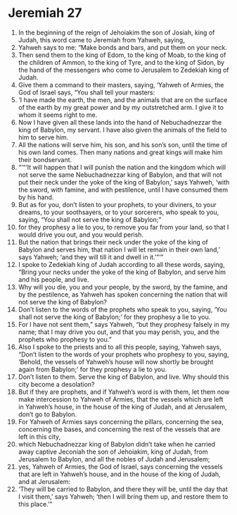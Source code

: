 ﻿
# Jeremiah 27
1. In the beginning of the reign of Jehoiakim the son of Josiah, king of Judah, this word came to Jeremiah from Yahweh, saying, 
2. Yahweh says to me: “Make bonds and bars, and put them on your neck. 
3. Then send them to the king of Edom, to the king of Moab, to the king of the children of Ammon, to the king of Tyre, and to the king of Sidon, by the hand of the messengers who come to Jerusalem to Zedekiah king of Judah. 
4. Give them a command to their masters, saying, ‘Yahweh of Armies, the God of Israel says, “You shall tell your masters: 
5. ‘I have made the earth, the men, and the animals that are on the surface of the earth by my great power and by my outstretched arm. I give it to whom it seems right to me. 
6. Now I have given all these lands into the hand of Nebuchadnezzar the king of Babylon, my servant. I have also given the animals of the field to him to serve him. 
7. All the nations will serve him, his son, and his son’s son, until the time of his own land comes. Then many nations and great kings will make him their bondservant. 
8. “‘“‘It will happen that I will punish the nation and the kingdom which will not serve the same Nebuchadnezzar king of Babylon, and that will not put their neck under the yoke of the king of Babylon,’ says Yahweh, ‘with the sword, with famine, and with pestilence, until I have consumed them by his hand. 
9. But as for you, don’t listen to your prophets, to your diviners, to your dreams, to your soothsayers, or to your sorcerers, who speak to you, saying, “You shall not serve the king of Babylon;” 
10. for they prophesy a lie to you, to remove you far from your land, so that I would drive you out, and you would perish. 
11. But the nation that brings their neck under the yoke of the king of Babylon and serves him, that nation I will let remain in their own land,’ says Yahweh; ‘and they will till it and dwell in it.’”’” 
12. I spoke to Zedekiah king of Judah according to all these words, saying, “Bring your necks under the yoke of the king of Babylon, and serve him and his people, and live. 
13. Why will you die, you and your people, by the sword, by the famine, and by the pestilence, as Yahweh has spoken concerning the nation that will not serve the king of Babylon? 
14. Don’t listen to the words of the prophets who speak to you, saying, ‘You shall not serve the king of Babylon;’ for they prophesy a lie to you. 
15. For I have not sent them,” says Yahweh, “but they prophesy falsely in my name; that I may drive you out, and that you may perish, you, and the prophets who prophesy to you.” 
16. Also I spoke to the priests and to all this people, saying, Yahweh says, “Don’t listen to the words of your prophets who prophesy to you, saying, ‘Behold, the vessels of Yahweh’s house will now shortly be brought again from Babylon;’ for they prophesy a lie to you. 
17. Don’t listen to them. Serve the king of Babylon, and live. Why should this city become a desolation? 
18. But if they are prophets, and if Yahweh’s word is with them, let them now make intercession to Yahweh of Armies, that the vessels which are left in Yahweh’s house, in the house of the king of Judah, and at Jerusalem, don’t go to Babylon. 
19. For Yahweh of Armies says concerning the pillars, concerning the sea, concerning the bases, and concerning the rest of the vessels that are left in this city, 
20. which Nebuchadnezzar king of Babylon didn’t take when he carried away captive Jeconiah the son of Jehoiakim, king of Judah, from Jerusalem to Babylon, and all the nobles of Judah and Jerusalem; 
21. yes, Yahweh of Armies, the God of Israel, says concerning the vessels that are left in Yahweh’s house, and in the house of the king of Judah, and at Jerusalem: 
22. ‘They will be carried to Babylon, and there they will be, until the day that I visit them,’ says Yahweh; ‘then I will bring them up, and restore them to this place.’” 
